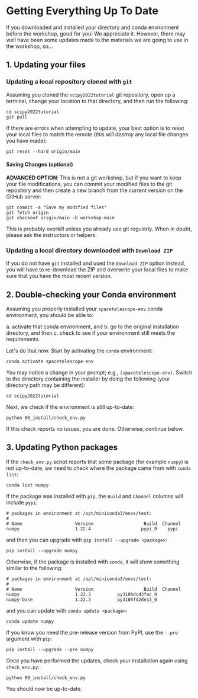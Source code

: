 # Getting Everything Up To Date

If you downloaded and installed your directory and conda
environment before the workshop, good for you!  We appreciate it.
However, there may well have been some updates made to the materials we are
going to use in the workshop, so...

## 1. Updating your files

### Updating a local repository cloned with `git`

Assuming you cloned the `scipy2022tutorial` git repository, open up a terminal,
change your location to that directory, and then run the following:

```shell
cd scipy2022tutorial
git pull
```

If there are errors when attempting to update, your best option is to reset your local files to match the remote
(this *will destroy* any local file changes you have made):

```shell
git reset --hard origin/main
```

#### Saving Changes (optional)

**ADVANCED OPTION**: This is not a git workshop, but if you want to keep your file modifications, you can commit your
modified files to the git repository and then create a new branch from the current version on the GitHub server:

```shell
git commit -a "Save my modified files"
git fetch origin
git checkout origin/main -b workshop-main
```

This is probably overkill unless you already use git regularly. When in doubt,
please ask the instructors or helpers.

### Updating a local directory downloaded with `Download ZIP`

If you do not have `git` installed and used the `Download ZIP` option instead, you will have to re-download the ZIP and
overwrite your local files to make sure that you have the most recent version.

## 2. Double-checking your Conda environment

Assuming you properly installed your `spacetelescope-env` conda environment, you
should be able to:

a. activate that conda environment, and
b. go to the original installation directory, and then
c. check to see if your environment still meets the requirements.

Let's do that now. Start by activating the `conda` environment:

```shell
conda activate spacetelescope-env
```

You may notice a change in your prompt; e.g., `(spacetelescope-env)`.
Switch to the directory containing the installer by doing the following (your directory path may be different):

```shell
cd scipy2022tutorial
```

Next, we check if the environment is still up-to-date:

```shell
python 00_install/check_env.py
```

If this check reports no issues, you are done. Otherwise, continue below.

## 3. Updating Python packages

If the `check_env.py` script reports that some package (for example `numpy`)
is not up-to-date, we need to check where the package came from with `conda list`:

```shell
conda list numpy
```

If the package was installed with `pip`, the `Build` and `Channel` columns will include `pypi`:

```
# packages in environment at /opt/miniconda3/envs/test:
#
# Name                    Version                   Build  Channel
numpy                     1.22.4                   pypi_0    pypi
```

and then you can upgrade with `pip install --upgrade <package>`:

```shell
pip install --upgrade numpy
```

Otherwise, if the package is installed with `conda`, it will show something similar to the following:

```
# packages in environment at /opt/miniconda3/envs/test:
#
# Name                    Version                   Build  Channel
numpy                     1.22.3          py310hdcd3fac_0  
numpy-base                1.22.3          py310hfd2de13_0
```

and you can update with `conda update <package>`:

```shell
conda update numpy
```

If you know you need the pre-release version from PyPI, use the `--pre` argument with `pip`:

```shell
pip install --upgrade --pre numpy
```

Once you have performed the updates, check your installation again using `check_env.py`:

```shell
python 00_install/check_env.py
```

You should now be up-to-date.